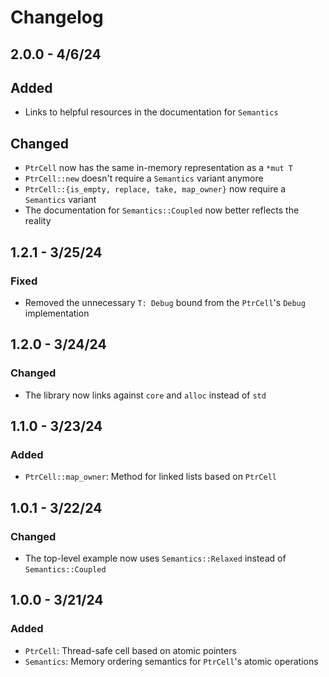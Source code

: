 # Changelog

## 2.0.0 - 4/6/24

## Added
- Links to helpful resources in the documentation for `Semantics`

## Changed
- `PtrCell` now has the same in-memory representation as a `*mut T`
- `PtrCell::new` doesn't require a `Semantics` variant anymore
- `PtrCell::{is_empty, replace, take, map_owner}` now require a `Semantics` variant
- The documentation for `Semantics::Coupled` now better reflects the reality

## 1.2.1 - 3/25/24

### Fixed
- Removed the unnecessary `T: Debug` bound from the `PtrCell`'s `Debug` implementation

## 1.2.0 - 3/24/24

### Changed
- The library now links against `core` and `alloc` instead of `std`

## 1.1.0 - 3/23/24

### Added
- `PtrCell::map_owner`: Method for linked lists based on `PtrCell`

## 1.0.1 - 3/22/24

### Changed
- The top-level example now uses `Semantics::Relaxed` instead of `Semantics::Coupled`

## 1.0.0 - 3/21/24

### Added
- `PtrCell`: Thread-safe cell based on atomic pointers
- `Semantics`: Memory ordering semantics for `PtrCell`'s atomic operations
